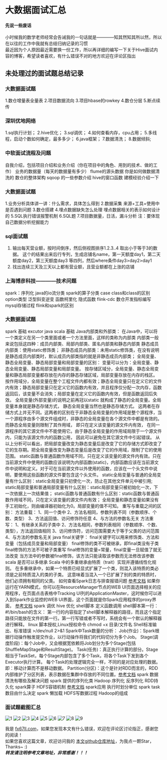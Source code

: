 # 大数据面试汇总

#### 先说一些废话
小时候我的数学老师经常会告诫我的一句话就是————知其然知其所以然，所以在以往的工作中我就有总结归纳记录的习惯  
最近因为个人原因最近需要换一份工作，所以再详细的编写一下关于Hive面试内容的博客，希望读者喜欢，有什么错误不对的地方欢迎在评论区指出  

## 未处理过的面试题总结记录  
### 大数据面试题
1.数仓增量表全量表2.项目数据流向3.项目hbase的rowkey4.数仓分层5.断点续传### 深圳优地网络 
1.sql执行计划；
2.hive优化；
3.sql调优；
4.如何查看内存，cpu占用；
5.多线程，启动个数如何确定，最多多少；
6.java框架；
7.数据清洗；
8.数据倾斜;
### 中软面试流程及问题自我介绍，包括项目介绍和业务介绍（你在项目中的角色、用到的技术、做的工作）业务的数据量（每天的数据量有多少）flume的源头数据你是如何做数据清洗的数仓的整体架构sqoop 的一些参数介绍hive的窗口函数建模经验介绍一下### 大数据面试题
1.业务分析具体讲一讲：什么需求，具体怎么得到2.数据采集 来源+工具+使用中是否遇到问题3.数仓搭建4.埋点数据缺失怎么处理  埋点数据相关的表示如何设计的5.SQL执行错误报警机制6.SQL题7.项目数据量，日活，漏斗分析注：要体现自己数据分析挖掘能力### sql面试题  
1. 输出每天营业额，按时间倒序，然后侧视图排序1.2.3..4 取出小于等于3的数据。
	这个的结果出来后行专列，生成店铺名name，第一天额度day1，第二天额度day2，第三天额度day3 等四列，然后where条件day3>day2>day1  
2. 找出连续三天及三天以上都有营业额，且营业额都在上涨的店铺  
### 上海博彦科技————技术问题spark：序列化java的io流分类spark的算子分类case class和class的区别option类型泛型斜变逆变函数柯里化隐式函数flink-cdc数仓开发指标编写mysql存储过程flink和spark的区别
### 大数据面试题
spark 基础 	excutor 
java scala 基础
Java内部类和外部类：
在Java中，可以将一个类定义在另一个类里面或者一个方法里面，这样的类称为内部类
内部类一般来说包括这四种：成员内部类、局部内部类、匿名内部类和静态内部类
静态成员内部类：使用static修饰类；
非静态成员内部类：未用static修饰类，在没有说明是静态成员内部类时，默认成员内部类指的就是非静态成员内部类；
全局变量、静态全局变量、静态局部变量和局部变量的区别：
变量可以分为：全局变量、静态全局变量、静态局部变量和局部变量。
按存储区域分，全局变量、静态全局变量和静态局部变量都存放在内存的静态存储区域，局部变量存放在内存的栈区。
按作用域分，全局变量在整个工程文件内都有效；静态全局变量只在定义它的文件内有效；静态局部变量只在定义它的函数内有效，并且程序仅分配一次内存，函数返回后，该变量不会消失；局部变量在定义它的函数内有效，但是函数返回后失效。
全局变量(外部变量)的说明之前再冠以static 就构成了静态的全局变量。全局变量本身就是静态存储方式， 静态全局变量当然也是静态存储方式。 这两者在存储方式上并无不同。这两者的区别在于非静态全局变量的作用域是整个源程序，当一个源程序由多个源文件组成时，非静态的全局变量在各个源文件中都是有效的。 而静态全局变量则限制了其作用域， 即只在定义该变量的源文件内有效， 在同一源程序的其它源文件中不能使用它。由于静态全局变量的作用域局限于一个源文件内，只能为该源文件内的函数公用， 因此可以避免在其它源文件中引起错误。
从以上分析可以看出，把局部变量改变为静态变量后是改变了它的存储方式即改变了它的生存期。把全局变量改变为静态变量后是改变了它的作用域，限制了它的使用范围。
static函数与普通函数作用域不同，只在定义该变量的源文件内有效。只在当前源文件中使用的函数应该说明为内部函数(static)，内部函数应该在当前源文件中说明和定义。对于可在当前源文件以外使用的函数，应该在一个头文件中说明，要使用这些函数的源文件要包含这个头文件。
static全局变量与普通的全局变量有什么区别：static全局变量只初使化一次，防止在其他文件单元中被引用;
static局部变量和普通局部变量有什么区别：static局部变量只被初始化一次，下一次依据上一次结果值；
static函数与普通函数有什么区别：static函数与普通函数作用域不同，只在定义该变量的源文件内有效；
全局变量和静态变量如果没有手工初始化，则由编译器初始化为0。局部变量的值不可知。
重写与重载之间的区别：
方法重载：
1、同一个类中
2、方法名相同，参数列表不同（参数顺序、个数、类型）
3、方法返回值、访问修饰符任意
4、与方法的参数名无关
方法重写：
1、有继承关系的子类中
2、方法名相同，参数列表相同（参数顺序、个数、类型），方法返回值相同
3、访问修饰符，访问范围需要大于等于父类的访问范围
4、与方法的参数名无关
java final关键字：
final关键字可以用来修饰类、方法和变量（包括成员变量和局部变量）
final修饰的类不可被继承，即final类没有子类
final修饰的方法不可被子类重写
final修饰的变量=常量，final变量一旦赋值了就无法改变
当方法中的参数被final修饰，该方法只能读取该参数而无法修改该参数
scala 是否可以多继承
Scala 中的多重继承由特质（trait）实现并遵循线性化规则。 在多重继承中，如果一个特质已经显式扩展了一个类，则混入该特质的类必须是之前特质混入的类的子类。 这意味着当混入一个已扩展了别的类的特质时，他们必须拥有相同的父类。
如何查看Spark日志与排查报错问题
[参考文档](https://blog.csdn.net/qq_33588730/article/details/109353336)
如果你运行在YARN模式，你可以在ResourceManager节点的WEB UI页面选择相关的应用程序，在页面点击表格中Tracking UI列的ApplicationMaster，这时候你可以进入到Spark作业监控的WEB UI界面，这个页面就是你Spark应用程序的proxy界面，
[参考文档](https://www.cnblogs.com/gaopeng527/p/4961604.html)
spark 调优
hive 优化
shell脚本 定义函数调用
shell脚本第一行：#!/bin/bash的含义：
第一行的内容指定了shell脚本解释器的路径，而且这个指定路径只能放在文件的第一行。第一行写错或者不写时，系统会有一个默认的解释器进行解释。
linux 脚本授权,Linux授权命令
chmod +x  目录/文件名
Shell标准输出、标准错误 >/dev/null 2>&1
Spark中Task数量的分析：
Job(作业)：Spark根据行动操作触发提交作业，以行动操作将我们的代码切分为多个Job。
Stage(调度阶段)：每个Job中，又会根据宽依赖将Job划分为多个Stage(包括ShuffleMapStage和ResultStage)。
Task(任务)：真正执行计算的部分。Stage相当于TaskSet，每个Stage内部包含了多个Task，将各个Task下发到各个Executor执行计算。
每个Task的处理逻辑完全一样，不同的是对应处理的数据。即：移动计算而不是移动数据。
Partition(分区)：这个是针对RDD而言的，RDD内部维护了分区列表，表示数据在集群中存放的不同位置。[参考文档](https://www.cnblogs.com/upupfeng/p/12385979.html)
spark 数据清洗有哪些及解决问题
spark 提供的序列化类
Hadoop 序列化 反序列化
RDD持久化
spark算子
HDFS容错机制 [参考文档](https://www.cnblogs.com/zhangyinhua/p/7681146.html)
spark应用 执行时划分单位
spark task 数目由什么决定
spark 懒加载
HDFS写数据过程
Hadoop的组成
### 面试题截图汇总
![1](temp_files/1.png)
![2](temp_files/2.png)
![3](temp_files/3.png)
![4](temp_files/4.png)
![5](temp_files/1.jpg)
![6](temp_files/2.jpg)
![7](temp_files/3.jpg)
![8](temp_files/4.jpg)
![9](temp_files/5.jpg)


我是 [fx67ll.com](https://fx67ll.com)，如果您发现本文有什么错误，欢迎在评论区讨论指正，感谢您的阅读！  
如果您喜欢这篇文章，欢迎访问我的 [本文github仓库地址](https://github.com/fx67ll/fx67llBigData/blob/main/interview/temp/temp.md)，为我点一颗Star，Thanks~ :)  
***转发请注明参考文章地址，非常感谢！！！***